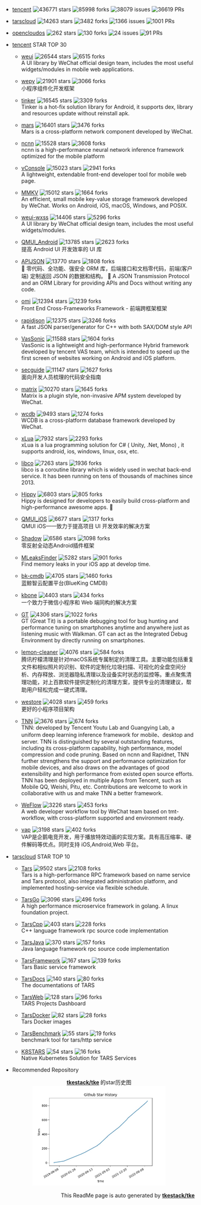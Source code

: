 
+ [tencent](https://github.com/tencent)
![436771 stars](https://img.shields.io/badge/Stars-436771-green)
![85998 forks](https://img.shields.io/badge/Forks-85998-green)
![38079 issues](https://img.shields.io/badge/Issues-38079-green)
![36619 PRs](https://img.shields.io/badge/PRs-36619-green)

+ [tarscloud](https://github.com/tarscloud)
![14263 stars](https://img.shields.io/badge/Stars-14263-green)
![3482 forks](https://img.shields.io/badge/Forks-3482-green)
![1366 issues](https://img.shields.io/badge/Issues-1366-green)
![1001 PRs](https://img.shields.io/badge/PRs-1001-green)

+ [opencloudos](https://github.com/opencloudos)
![262 stars](https://img.shields.io/badge/Stars-262-green)
![130 forks](https://img.shields.io/badge/Forks-130-green)
![24 issues](https://img.shields.io/badge/Issues-24-green)
![91 PRs](https://img.shields.io/badge/PRs-91-green)



+ [tencent](https://github.com/tencent) STAR TOP 30
    
    + [weui](https://github.com/tencent/weui) 
    ![26544 stars](https://img.shields.io/badge/Stars-26544-green)
    ![6515 forks](https://img.shields.io/badge/Forks-6515-green)  
    A UI library by WeChat official design team, includes the most useful widgets/modules in mobile web applications.
    
    + [wepy](https://github.com/tencent/wepy) 
    ![21901 stars](https://img.shields.io/badge/Stars-21901-green)
    ![3066 forks](https://img.shields.io/badge/Forks-3066-green)  
    小程序组件化开发框架
    
    + [tinker](https://github.com/tencent/tinker) 
    ![16545 stars](https://img.shields.io/badge/Stars-16545-green)
    ![3309 forks](https://img.shields.io/badge/Forks-3309-green)  
    Tinker is a hot-fix solution library for Android, it supports dex, library and resources update without reinstall apk.
    
    + [mars](https://github.com/tencent/mars) 
    ![16401 stars](https://img.shields.io/badge/Stars-16401-green)
    ![3476 forks](https://img.shields.io/badge/Forks-3476-green)  
    Mars is a cross-platform network component  developed by WeChat.
    
    + [ncnn](https://github.com/tencent/ncnn) 
    ![15528 stars](https://img.shields.io/badge/Stars-15528-green)
    ![3608 forks](https://img.shields.io/badge/Forks-3608-green)  
    ncnn is a high-performance neural network inference framework optimized for the mobile platform
    
    + [vConsole](https://github.com/tencent/vConsole) 
    ![15023 stars](https://img.shields.io/badge/Stars-15023-green)
    ![2941 forks](https://img.shields.io/badge/Forks-2941-green)  
    A lightweight, extendable front-end developer tool for mobile web page.
    
    + [MMKV](https://github.com/tencent/MMKV) 
    ![15012 stars](https://img.shields.io/badge/Stars-15012-green)
    ![1664 forks](https://img.shields.io/badge/Forks-1664-green)  
    An efficient, small mobile key-value storage framework developed by WeChat. Works on Android, iOS, macOS, Windows, and POSIX.
    
    + [weui-wxss](https://github.com/tencent/weui-wxss) 
    ![14406 stars](https://img.shields.io/badge/Stars-14406-green)
    ![5296 forks](https://img.shields.io/badge/Forks-5296-green)  
    A UI library by WeChat official design team, includes the most useful widgets/modules.
    
    + [QMUI_Android](https://github.com/tencent/QMUI_Android) 
    ![13785 stars](https://img.shields.io/badge/Stars-13785-green)
    ![2623 forks](https://img.shields.io/badge/Forks-2623-green)  
    提高 Android UI 开发效率的 UI 库
    
    + [APIJSON](https://github.com/tencent/APIJSON) 
    ![13770 stars](https://img.shields.io/badge/Stars-13770-green)
    ![1808 forks](https://img.shields.io/badge/Forks-1808-green)  
    🚀 零代码、全功能、强安全 ORM 库，后端接口和文档零代码，前端(客户端) 定制返回 JSON 的数据和结构。 🚀 A JSON Transmission Protocol and an ORM Library for providing APIs and Docs without writing any code.
    
    + [omi](https://github.com/tencent/omi) 
    ![12394 stars](https://img.shields.io/badge/Stars-12394-green)
    ![1239 forks](https://img.shields.io/badge/Forks-1239-green)  
     Front End Cross-Frameworks Framework - 前端跨框架框架
    
    + [rapidjson](https://github.com/tencent/rapidjson) 
    ![12375 stars](https://img.shields.io/badge/Stars-12375-green)
    ![3246 forks](https://img.shields.io/badge/Forks-3246-green)  
    A fast JSON parser/generator for C++ with both SAX/DOM style API
    
    + [VasSonic](https://github.com/tencent/VasSonic) 
    ![11588 stars](https://img.shields.io/badge/Stars-11588-green)
    ![1604 forks](https://img.shields.io/badge/Forks-1604-green)  
    VasSonic is a lightweight and high-performance Hybrid framework developed by tencent VAS team, which is intended to speed up the first screen of websites working on Android and iOS platform. 
    
    + [secguide](https://github.com/tencent/secguide) 
    ![11147 stars](https://img.shields.io/badge/Stars-11147-green)
    ![1627 forks](https://img.shields.io/badge/Forks-1627-green)  
    面向开发人员梳理的代码安全指南
    
    + [matrix](https://github.com/tencent/matrix) 
    ![10270 stars](https://img.shields.io/badge/Stars-10270-green)
    ![1645 forks](https://img.shields.io/badge/Forks-1645-green)  
    Matrix is a plugin style, non-invasive APM system developed by WeChat.
    
    + [wcdb](https://github.com/tencent/wcdb) 
    ![9493 stars](https://img.shields.io/badge/Stars-9493-green)
    ![1274 forks](https://img.shields.io/badge/Forks-1274-green)  
    WCDB is a cross-platform database framework developed by WeChat.
    
    + [xLua](https://github.com/tencent/xLua) 
    ![7932 stars](https://img.shields.io/badge/Stars-7932-green)
    ![2293 forks](https://img.shields.io/badge/Forks-2293-green)  
    xLua is a lua programming solution for  C# ( Unity, .Net, Mono) , it supports android, ios, windows, linux, osx, etc.
    
    + [libco](https://github.com/tencent/libco) 
    ![7263 stars](https://img.shields.io/badge/Stars-7263-green)
    ![1936 forks](https://img.shields.io/badge/Forks-1936-green)  
    libco is a coroutine library which is widely used in wechat  back-end service. It has been running on tens of thousands of machines since 2013.
    
    + [Hippy](https://github.com/tencent/Hippy) 
    ![6803 stars](https://img.shields.io/badge/Stars-6803-green)
    ![805 forks](https://img.shields.io/badge/Forks-805-green)  
    Hippy is designed for developers to easily build cross-platform and high-performance awesome apps. 👏
    
    + [QMUI_iOS](https://github.com/tencent/QMUI_iOS) 
    ![6677 stars](https://img.shields.io/badge/Stars-6677-green)
    ![1317 forks](https://img.shields.io/badge/Forks-1317-green)  
    QMUI iOS——致力于提高项目 UI 开发效率的解决方案
    
    + [Shadow](https://github.com/tencent/Shadow) 
    ![6586 stars](https://img.shields.io/badge/Stars-6586-green)
    ![1098 forks](https://img.shields.io/badge/Forks-1098-green)  
    零反射全动态Android插件框架
    
    + [MLeaksFinder](https://github.com/tencent/MLeaksFinder) 
    ![5282 stars](https://img.shields.io/badge/Stars-5282-green)
    ![901 forks](https://img.shields.io/badge/Forks-901-green)  
    Find memory leaks in your iOS app at develop time.
    
    + [bk-cmdb](https://github.com/tencent/bk-cmdb) 
    ![4705 stars](https://img.shields.io/badge/Stars-4705-green)
    ![1460 forks](https://img.shields.io/badge/Forks-1460-green)  
    蓝鲸智云配置平台(BlueKing CMDB)
    
    + [kbone](https://github.com/tencent/kbone) 
    ![4403 stars](https://img.shields.io/badge/Stars-4403-green)
    ![434 forks](https://img.shields.io/badge/Forks-434-green)  
    一个致力于微信小程序和 Web 端同构的解决方案
    
    + [GT](https://github.com/tencent/GT) 
    ![4306 stars](https://img.shields.io/badge/Stars-4306-green)
    ![1022 forks](https://img.shields.io/badge/Forks-1022-green)  
    GT (Great Tit) is a portable debugging tool for bug hunting and performance tuning on smartphones anytime and anywhere just as listening music with Walkman. GT can act as the Integrated Debug Environment by directly running on smartphones.
    
    + [lemon-cleaner](https://github.com/tencent/lemon-cleaner) 
    ![4076 stars](https://img.shields.io/badge/Stars-4076-green)
    ![584 forks](https://img.shields.io/badge/Forks-584-green)  
    腾讯柠檬清理是针对macOS系统专属制定的清理工具。主要功能包括重复文件和相似照片的识别、软件的定制化垃圾扫描、可视化的全盘空间分析、内存释放、浏览器隐私清理以及设备实时状态的监控等。重点聚焦清理功能，对上百款软件提供定制化的清理方案，提供专业的清理建议，帮助用户轻松完成一键式清理。
    
    + [westore](https://github.com/tencent/westore) 
    ![4028 stars](https://img.shields.io/badge/Stars-4028-green)
    ![459 forks](https://img.shields.io/badge/Forks-459-green)  
    更好的小程序项目架构
    
    + [TNN](https://github.com/tencent/TNN) 
    ![3676 stars](https://img.shields.io/badge/Stars-3676-green)
    ![674 forks](https://img.shields.io/badge/Forks-674-green)  
    TNN: developed by Tencent Youtu Lab and Guangying Lab, a uniform deep learning inference framework for mobile、desktop and server. TNN is distinguished by several outstanding features, including its cross-platform capability, high performance, model compression and code pruning. Based on ncnn and Rapidnet, TNN further strengthens the support and performance optimization for mobile devices, and also draws on the advantages of good extensibility and high performance from existed open source efforts. TNN has been deployed in multiple Apps from Tencent, such as Mobile QQ, Weishi, Pitu, etc. Contributions are welcome to work in collaborative with us and make TNN a better framework. 
    
    + [WeFlow](https://github.com/tencent/WeFlow) 
    ![3226 stars](https://img.shields.io/badge/Stars-3226-green)
    ![453 forks](https://img.shields.io/badge/Forks-453-green)  
    A web developer workflow tool by WeChat team based on tmt-workflow, with cross-platform supported and environment ready.
    
    + [vap](https://github.com/tencent/vap) 
    ![3198 stars](https://img.shields.io/badge/Stars-3198-green)
    ![402 forks](https://img.shields.io/badge/Forks-402-green)  
    VAP是企鹅电竞开发，用于播放特效动画的实现方案。具有高压缩率、硬件解码等优点。同时支持 iOS,Android,Web 平台。
    

+ [tarscloud](https://github.com/tarscloud) STAR TOP 10
    
    + [Tars](https://github.com/tarscloud/Tars) 
    ![9502 stars](https://img.shields.io/badge/Stars-9502-green)
    ![2108 forks](https://img.shields.io/badge/Forks-2108-green)  
    Tars is a high-performance RPC framework based on name service and Tars protocol, also integrated administration platform, and implemented hosting-service via flexible schedule.
    
    + [TarsGo](https://github.com/tarscloud/TarsGo) 
    ![3096 stars](https://img.shields.io/badge/Stars-3096-green)
    ![496 forks](https://img.shields.io/badge/Forks-496-green)  
    A  high performance microservice  framework  in golang. A linux foundation project.
    
    + [TarsCpp](https://github.com/tarscloud/TarsCpp) 
    ![403 stars](https://img.shields.io/badge/Stars-403-green)
    ![228 forks](https://img.shields.io/badge/Forks-228-green)  
    C++ language framework rpc source code implementation
    
    + [TarsJava](https://github.com/tarscloud/TarsJava) 
    ![370 stars](https://img.shields.io/badge/Stars-370-green)
    ![157 forks](https://img.shields.io/badge/Forks-157-green)  
    Java language framework rpc source code implementation
    
    + [TarsFramework](https://github.com/tarscloud/TarsFramework) 
    ![167 stars](https://img.shields.io/badge/Stars-167-green)
    ![139 forks](https://img.shields.io/badge/Forks-139-green)  
    Tars Basic service framework
    
    + [TarsDocs](https://github.com/tarscloud/TarsDocs) 
    ![140 stars](https://img.shields.io/badge/Stars-140-green)
    ![80 forks](https://img.shields.io/badge/Forks-80-green)  
    The documentations of TARS
    
    + [TarsWeb](https://github.com/tarscloud/TarsWeb) 
    ![128 stars](https://img.shields.io/badge/Stars-128-green)
    ![96 forks](https://img.shields.io/badge/Forks-96-green)  
    TARS Projects Dashboard
    
    + [TarsDocker](https://github.com/tarscloud/TarsDocker) 
    ![82 stars](https://img.shields.io/badge/Stars-82-green)
    ![28 forks](https://img.shields.io/badge/Forks-28-green)  
    Tars Docker  images
    
    + [TarsBenchmark](https://github.com/tarscloud/TarsBenchmark) 
    ![55 stars](https://img.shields.io/badge/Stars-55-green)
    ![19 forks](https://img.shields.io/badge/Forks-19-green)  
    benchmark tool for tars/http service
    
    + [K8STARS](https://github.com/tarscloud/K8STARS) 
    ![54 stars](https://img.shields.io/badge/Stars-54-green)
    ![16 forks](https://img.shields.io/badge/Forks-16-green)  
    Native Kubernetes  Solution for TARS Services
    


+ Recommended Repository  
<p align="center">
      <strong>
        <a href="https://github.com/tkestack/tke" target="_blank">tkestack/tke</a>
      </strong>  的star历史图
  <br>
  <img src="https://raw.githubusercontent.com/ButterAndButterfly/GithubTools/master/data/stars_history.jpg" width="350px"></img>    
</p>

<p align="right">
      This ReadMe page is auto generated by 
      <strong>
        <a href="https://github.com/tkestack/tke" target="_blank">tkestack/tke</a><br>
      </strong>   
</p>